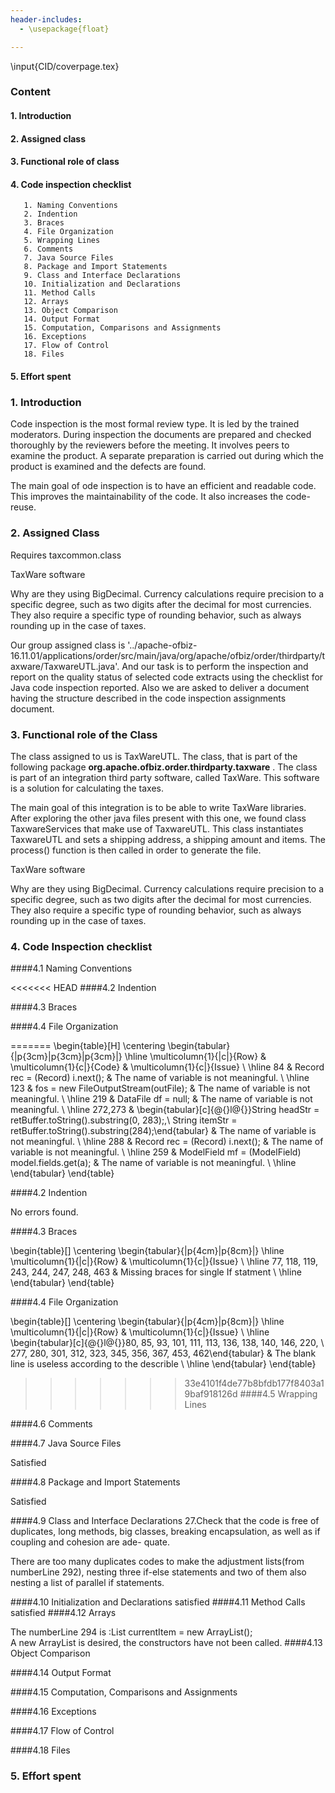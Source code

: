 ```yaml
---
header-includes:
  - \usepackage{float}

---
```


\input{CID/coverpage.tex}


### __Content__

#### 1. Introduction

#### 2. Assigned class

#### 3. Functional role of class

#### 4. Code inspection checklist
       1. Naming Conventions
       2. Indention
       3. Braces
       4. File Organization
       5. Wrapping Lines
       6. Comments
       7. Java Source Files
       8. Package and Import Statements
       9. Class and Interface Declarations
       10. Initialization and Declarations
       11. Method Calls
       12. Arrays
       13. Object Comparison
       14. Output Format
       15. Computation, Comparisons and Assignments
       16. Exceptions
       17. Flow of Control
       18. Files
#### 5. Effort spent



### 1. Introduction

Code inspection is the most formal review type. It is led by the trained moderators. During inspection the documents are prepared and checked thoroughly by the reviewers before the meeting. It involves peers to examine the product. A separate preparation is carried out during which the product is examined and the defects are found.

The main goal of ode inspection is to have an efficient and readable code. This improves the maintainability of the code. It also increases the code-reuse.

### 2. Assigned Class

Requires taxcommon.class

TaxWare software

Why are they using BigDecimal. Currency calculations require precision to a specific degree, such as two digits after the decimal for most currencies. They also require a specific type of rounding behavior, such as always rounding up in the case of taxes.

Our group assigned class is '../apache-ofbiz-16.11.01/applications/order/src/main/java/org/apache/ofbiz/order/thirdparty/taxware/TaxwareUTL.java'. And our task is to perform the inspection and report on the quality status of selected code extracts using the checklist for Java code inspection reported. Also we are asked to deliver a document having the structure described in the code inspection assignments document.

### 3. Functional role of the Class

The class assigned to us is TaxWareUTL. The class, that is part of the following package
**org.apache.ofbiz.order.thirdparty.taxware** . The class is part of an integration third party software, called TaxWare. This software is a solution for calculating the taxes.

The main goal of this integration is to be able to write TaxWare libraries.
After exploring the other java files present with this one, we found class TaxwareServices that make use of TaxwareUTL. This class instantiates TaxwareUTL and sets a shipping address, a shipping amount and items. The process() function is then called in order to generate the file.  

TaxWare software

Why are they using BigDecimal. Currency calculations require precision to a specific degree, such as two digits after the decimal for most currencies. They also require a specific type of rounding behavior, such as always rounding up in the case of taxes.


### 4. Code Inspection checklist
####4.1 Naming Conventions

<<<<<<< HEAD
####4.2 Indention

####4.3 Braces

####4.4 File Organization

=======
\begin{table}[H]
\centering
\begin{tabular}{|p{3cm}|p{3cm}|p{3cm}|}
\hline
\multicolumn{1}{|c|}{Row} & \multicolumn{1}{c|}{Code} & \multicolumn{1}{c|}{Issue} \\ \hline
84 & Record rec = (Record) i.next(); & The name of variable is not meaningful. \\ \hline
123 & fos = new FileOutputStream(outFile); & The name of variable is not meaningful. \\ \hline
219 & DataFile df = null; & The name of variable is not meaningful. \\ \hline
272,273 & \begin{tabular}[c]{@{}l@{}}String headStr = retBuffer.toString().substring(0, 283);,\\ String itemStr = retBuffer.toString().substring(284);\end{tabular} & The name of variable is not meaningful. \\ \hline
288 & Record rec = (Record) i.next(); & The name of variable is not meaningful. \\ \hline
259 & ModelField mf = (ModelField) model.fields.get(a); & The name of variable is not meaningful. \\ \hline
\end{tabular}
\end{table}

####4.2 Indention

No errors found.

####4.3 Braces

\begin{table}[]
\centering
\begin{tabular}{|p{4cm}|p{8cm}|}
\hline
\multicolumn{1}{|c|}{Row} & \multicolumn{1}{c|}{Issue} \\ \hline
77, 118, 119, 243, 244, 247, 248, 463 & Missing braces for single If statment \\ \hline
\end{tabular}
\end{table}

####4.4 File Organization

\begin{table}[]
\centering
\begin{tabular}{|p{4cm}|p{8cm}|}
\hline
\multicolumn{1}{|c|}{Row} & \multicolumn{1}{c|}{Issue} \\ \hline
\begin{tabular}[c]{@{}l@{}}80, 85, 93, 101, 111, 113, 136, 138, 140, 146, 220, \\ 277, 280, 301, 312, 323, 345, 356, 367, 453, 462\end{tabular} & The blank line is useless according to the describle \\ \hline
\end{tabular}
\end{table}

>>>>>>> 33e4101f4de77b8bfdb177f8403a19baf918126d
####4.5 Wrapping Lines

####4.6 Comments

####4.7 Java Source Files


Satisfied


####4.8 Package and Import Statements


Satisfied



####4.9 Class and Interface Declarations
27.Check that the code is free of duplicates, long methods, big classes,
breaking encapsulation, as well as if coupling and cohesion are ade-
quate.

There are too many duplicates codes to make the adjustment lists(from numberLine 292), nesting three if-else statements and two of them also nesting a list of parallel if statements.

####4.10 Initialization and Declarations
satisfied
####4.11 Method Calls
satisfied
####4.12 Arrays

The numberLine 294 is :List currentItem = new ArrayList();  
A new ArrayList is desired, the constructors have not been called.
####4.13 Object Comparison

####4.14 Output Format

####4.15 Computation, Comparisons and Assignments

####4.16 Exceptions

####4.17 Flow of Control

####4.18 Files

### 5. Effort spent
